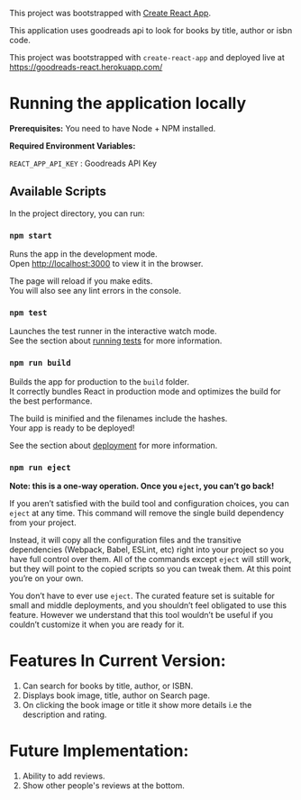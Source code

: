 
This project was bootstrapped with [Create React App](https://github.com/facebook/create-react-app).

This application uses goodreads api to look for books by title, author or isbn code.

This project was bootstrapped with `create-react-app` and deployed live at https://goodreads-react.herokuapp.com/

# Running the application locally

**Prerequisites:** You need to have Node + NPM installed.

**Required Environment Variables:**

`REACT_APP_API_KEY` : Goodreads API Key

## Available Scripts

In the project directory, you can run:

### `npm start`

Runs the app in the development mode.<br>
Open [http://localhost:3000](http://localhost:3000) to view it in the browser.

The page will reload if you make edits.<br>
You will also see any lint errors in the console.

### `npm test`

Launches the test runner in the interactive watch mode.<br>
See the section about [running tests](https://facebook.github.io/create-react-app/docs/running-tests) for more information.

### `npm run build`

Builds the app for production to the `build` folder.<br>
It correctly bundles React in production mode and optimizes the build for the best performance.

The build is minified and the filenames include the hashes.<br>
Your app is ready to be deployed!

See the section about [deployment](https://facebook.github.io/create-react-app/docs/deployment) for more information.

### `npm run eject`

**Note: this is a one-way operation. Once you `eject`, you can’t go back!**

If you aren’t satisfied with the build tool and configuration choices, you can `eject` at any time. This command will remove the single build dependency from your project.

Instead, it will copy all the configuration files and the transitive dependencies (Webpack, Babel, ESLint, etc) right into your project so you have full control over them. All of the commands except `eject` will still work, but they will point to the copied scripts so you can tweak them. At this point you’re on your own.

You don’t have to ever use `eject`. The curated feature set is suitable for small and middle deployments, and you shouldn’t feel obligated to use this feature. However we understand that this tool wouldn’t be useful if you couldn’t customize it when you are ready for it.

# Features In Current Version:

1. Can search for books by title, author, or ISBN.
2. Displays book image, title, author on Search page.
3. On clicking the book image or title it show more details i.e the description and rating.

# Future Implementation:

1. Ability to add reviews.
2. Show other people's reviews at the bottom.
